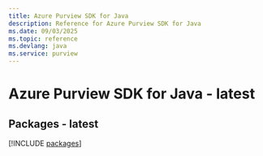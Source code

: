 ```yaml
---
title: Azure Purview SDK for Java
description: Reference for Azure Purview SDK for Java
ms.date: 09/03/2025
ms.topic: reference
ms.devlang: java
ms.service: purview
---
```

# Azure Purview SDK for Java - latest
## Packages - latest
[!INCLUDE [packages](purview-index.md)]